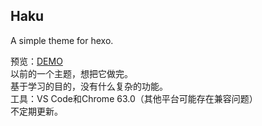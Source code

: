Haku
---
A simple theme for hexo.  

预览：[DEMO](https://lchord.github.io)  
以前的一个主题，想把它做完。  
基于学习的目的，没有什么复杂的功能。  
工具：VS Code和Chrome 63.0（其他平台可能存在兼容问题）  
不定期更新。